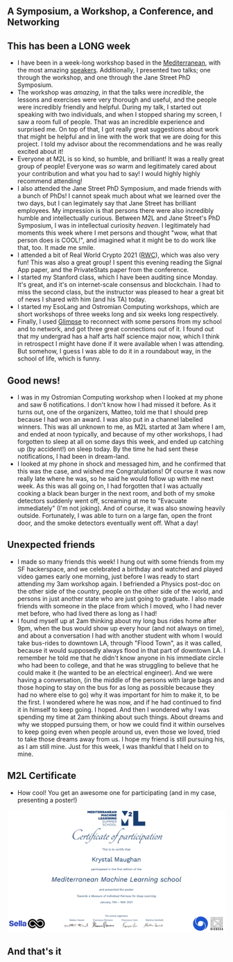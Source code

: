 ## A Symposium, a Workshop, a Conference, and Networking

## This has been a LONG week
- I have been in a week-long workshop based in the [Mediterranean](https://www.m2lschool.org/schedule), with the most amazing [speakers](https://www.m2lschool.org/speakers).
  Additionally, I presented two talks; one through the workshop, and one through the Jane Street PhD Symposium. 
- The workshop was *amazing*, in that the talks were *incredible*, the lessons and exercises were very thorough and useful, and the people were incredibly 
  friendly and helpful. During my talk, I started out speaking with two individuals, and when I stopped sharing my screen, I saw a room full of people. 
  That was an incredible experience and surprised me. On top of that, I got really great suggestions about work that might be helpful and in line with 
  the work that we are doing for this project. I told my advisor about the recommendations and he was really excited about it!
- Everyone at M2L is so kind, so humble, and brilliant! It was a really great group of people! Everyone was *so* warm and legitimately cared about your 
  contribution and what you had to say! I would highly highly recommend attending!
- I also attended the Jane Street PhD Symposium, and made friends with a bunch of PhDs! I cannot speak much about what we learned over the two days,
  but I can legimately say that Jane Street has brilliant employees. My impression is that persons there were also incredibly humble and intellectually
  curious. Between M2L and Jane Street's PhD Symposium, I was in intellectual curiosity *heaven*. I legitimately had moments this week where I met 
  persons and thought "wow, what that person does is COOL!", and imagined what it might be to do work like that, too. It made me smile.
- I attended a bit of Real World Crypto 2021 ([RWC](https://rwc.iacr.org/)), which was also very fun! This was also a great group! I spent this evening reading the Signal App paper,
  and the PrivateStats paper from the conference. 
- I started my Stanford class, which I have been auditing since Monday. It's great, and it's on internet-scale consensus and blockchain. I had to miss
  the second class, but the instructor was pleased to hear a great bit of news I shared with him (and his TA) today.
- I started my EsoLang and Ostromian Computing workshops, which are short workshops of three weeks long and six weeks long respectively.
- Finally, I used [Glimpse](https://www.joinglimpse.com/) to reconnect with some persons from my school and to network, and got three great connections out of it. I found out that my 
  undergrad has a half arts half science major now, which I think in retrospect I might have done if it were available when I was attending. But somehow,
  I guess I was able to do it in a roundabout way, in the school of life, which is funny.

## Good news!
- I was in my Ostromian Computing workshop when I looked at my phone and saw 6 notifications. I don't know how I had missed it before. As it turns out,
  one of the organizers, Matteo, told me that I should prep because I had won an award. I was also put in a channel labelled winners. This was all 
  unknown to me, as M2L started at 3am where I am, and ended at noon typically, and because of my other workshops, I had forgotten to sleep at all 
  on some days this week, and ended up catching up (by accident!) on sleep today. By the time he had sent these notifications, I had been in dream-land.
- I looked at my phone in shock and messaged him, and he confirmed that this was the case, and wished me Congratulations! Of course it was now really late
  where he was, so he said he would follow up with me next week. As this was all going on, I had forgotten that I was actually cooking a black bean
  burger in the next room, and both of my smoke detectors suddenly went off, screaming at me to "Evacuate immediately" (I'm not joking). And of course,
  it was also snowing heavily outside. Fortunately, I was able to turn on a large fan, open the front door, and the smoke detectors eventually went off.
  What a day!
  
## Unexpected friends
- I made so many friends this week! I hung out with some friends from my SF hackerspace, and we celebrated a birthday and watched and played video games
  early one morning, just before I was ready to start attending my 3am workshop again. I befriended a Physics post-doc on the other side of the country,
  people on the other side of the world, and persons in just another state who are just going to graduate. I also made friends with someone in the place
  from which I moved, who I had never met before, who had lived there as long as I had!
- I found myself up at 2am thinking about my long bus rides home after 9pm, when the bus would show up every hour (and not always on time), and about a 
  conversation I had with another student with whom I would take bus-rides to downtown LA, through "Flood Town", as it was called, because it would supposedly always flood in that part of downtown LA. I remember he told me that he didn't know anyone in his immediate
  circle who had been to college, and that he was struggling to believe that he could make it (he wanted to be an electrical engineer). And we were having a conversation, (in the middle of the persons
  with large bags and those hoping to stay on the bus for as long as possible because they had no where else to go) why it was important for him to make it,
  to be the first. I wondered where he was now, and if he had continued to find it in himself to keep going. I hoped. And then I wondered why I was spending
  my time at 2am thinking about such things. About dreams and why we stopped pursuing them, or how we could find it within ourselves to keep going even
  when people around us, even those we loved, tried to take those dreams away from us. I hope my friend is still pursuing his, as I am still mine. Just
  for this week, I was thankful that I held on to mine. 
  
  
## M2L Certificate
- How cool! You get an awesome one for participating (and in my case, presenting a poster!)

<img src="/images/m2l.png" width="700">
  
## And that's it
  
